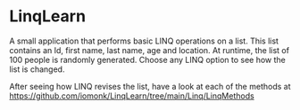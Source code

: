 # LinqLearn

A small application that performs basic LINQ operations on a list. This list contains an Id, first name, last name, age and location. At runtime, the list of 100 people is randomly generated. Choose any LINQ option to see how the list is changed.

After seeing how LINQ revises the list, have a look at each of the methods at https://github.com/iomonk/LinqLearn/tree/main/Linq/LinqMethods
